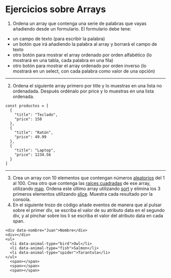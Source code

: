 # Ejercicios sobre Arrays
1. Ordena un array que contenga una serie de palabras que vayas añadiendo desde un formulario. El formulario debe tene:
  * un campo de texto (para escribir la palabra)
  * un botón que irá añadiendo la palabra al array y borrará el campo de texto
  * otro botón para mostrar el array ordenado por orden alfabético (lo mostrará en una tabla, cada palabra en una fila)
  * otro botón para mostrar el array ordenado por orden inverso (lo mostrará en un select, con cada palabra como valor de una opción)
---
2. Ordena el siguiente array primero por title y lo muestras en una lista no ordenadada. Después ordénalo por price y lo muestras en una lista ordenada.
```
const productos = [
  {
    "title": "Teclado",
    "price": 150
  },
  {
    "title": "Ratón",
    "price": 49.99
  },
  {
    "title": "Laptop",
    "price": 1234.56
  }
]
```
---
3. Crea un array con 10 elementos que contengan números [aleatorios](https://developer.mozilla.org/es/docs/Web/JavaScript/Reference/Global_Objects/Math/random) del 1 al 100. Crea otro que contenga las [raíces cuadradas](https://developer.mozilla.org/es/docs/Web/JavaScript/Reference/Global_Objects/Math/sqrt) de ese array, utilizando [map](https://developer.mozilla.org/es/docs/Web/JavaScript/Reference/Global_Objects/Array/map). Ordena este último array utilizando [sort](https://developer.mozilla.org/es/docs/Web/JavaScript/Reference/Global_Objects/Array/sort) y elimina los 3 primeros elementos utilizando [slice](https://developer.mozilla.org/es/docs/Web/JavaScript/Reference/Global_Objects/Array/slice). Muestra cada resultado por la consola.
4. En el siguiente trozo de código añade eventos de manera que al pulsar sobre el primer div, se escriba el valor de su atributo data en el segundo div, y al pinchar sobre los li se escriba el valor del atributo data en cada span.
```
<div data-nombre="Juan">Nombre</div>
<div></div>
<ul>
  <li data-animal-type="bird">Owl</li>
  <li data-animal-type="fish">Salmon</li>
  <li data-animal-type="spider">Tarantula</li>
</ul> 
  <span></span>
  <span></span>
  <span></span>
```
